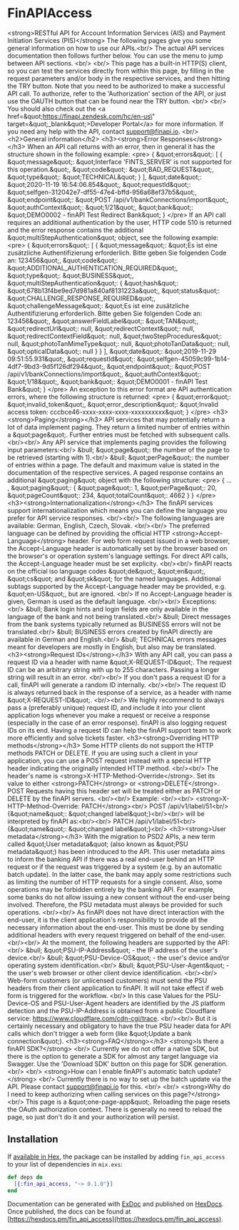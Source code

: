 # FinAPIAccess

&lt;strong&gt;RESTful API for Account Information Services (AIS) and Payment Initiation Services (PIS)&lt;/strong&gt;  The following pages give you some general information on how to use our APIs.&lt;br/&gt; The actual API services documentation then follows further below. You can use the menu to jump between API sections. &lt;br/&gt; &lt;br/&gt; This page has a built-in HTTP(S) client, so you can test the services directly from within this page, by filling in the request parameters and/or body in the respective services, and then hitting the TRY button. Note that you need to be authorized to make a successful API call. To authorize, refer to the &#39;Authorization&#39; section of the API, or just use the OAUTH button that can be found near the TRY button. &lt;br/&gt; &lt;br/&gt; You should also check out the &lt;a href&#x3D;\&quot;https://finapi.zendesk.com/hc/en-us\&quot; target&#x3D;\&quot;_blank\&quot;&gt;Developer Portal&lt;/a&gt; for more information. If you need any help with the API, contact support@finapi.io. &lt;br/&gt;  &lt;h2&gt;General information&lt;/h2&gt;  &lt;h3&gt;&lt;strong&gt;Error Responses&lt;/strong&gt;&lt;/h3&gt; When an API call returns with an error, then in general it has the structure shown in the following example:  &lt;pre&gt; {   \&quot;errors\&quot;: [     {       \&quot;message\&quot;: \&quot;Interface &#39;FINTS_SERVER&#39; is not supported for this operation.\&quot;,       \&quot;code\&quot;: \&quot;BAD_REQUEST\&quot;,       \&quot;type\&quot;: \&quot;TECHNICAL\&quot;     }   ],   \&quot;date\&quot;: \&quot;2020-11-19 16:54:06.854\&quot;,   \&quot;requestId\&quot;: \&quot;selfgen-312042e7-df55-47e4-bffd-956a68ef37b5\&quot;,   \&quot;endpoint\&quot;: \&quot;POST /api/v1/bankConnections/import\&quot;,   \&quot;authContext\&quot;: \&quot;1/21\&quot;,   \&quot;bank\&quot;: \&quot;DEMO0002 - finAPI Test Redirect Bank\&quot; } &lt;/pre&gt;  If an API call requires an additional authentication by the user, HTTP code 510 is returned and the error response contains the additional \&quot;multiStepAuthentication\&quot; object, see the following example:  &lt;pre&gt; {   \&quot;errors\&quot;: [     {       \&quot;message\&quot;: \&quot;Es ist eine zusätzliche Authentifizierung erforderlich. Bitte geben Sie folgenden Code an: 123456\&quot;,       \&quot;code\&quot;: \&quot;ADDITIONAL_AUTHENTICATION_REQUIRED\&quot;,       \&quot;type\&quot;: \&quot;BUSINESS\&quot;,       \&quot;multiStepAuthentication\&quot;: {         \&quot;hash\&quot;: \&quot;678b13f4be9ed7d981a840af8131223a\&quot;,         \&quot;status\&quot;: \&quot;CHALLENGE_RESPONSE_REQUIRED\&quot;,         \&quot;challengeMessage\&quot;: \&quot;Es ist eine zusätzliche Authentifizierung erforderlich. Bitte geben Sie folgenden Code an: 123456\&quot;,         \&quot;answerFieldLabel\&quot;: \&quot;TAN\&quot;,         \&quot;redirectUrl\&quot;: null,         \&quot;redirectContext\&quot;: null,         \&quot;redirectContextField\&quot;: null,         \&quot;twoStepProcedures\&quot;: null,         \&quot;photoTanMimeType\&quot;: null,         \&quot;photoTanData\&quot;: null,         \&quot;opticalData\&quot;: null       }     }   ],   \&quot;date\&quot;: \&quot;2019-11-29 09:51:55.931\&quot;,   \&quot;requestId\&quot;: \&quot;selfgen-45059c99-1b14-4df7-9bd3-9d5f126df294\&quot;,   \&quot;endpoint\&quot;: \&quot;POST /api/v1/bankConnections/import\&quot;,   \&quot;authContext\&quot;: \&quot;1/18\&quot;,   \&quot;bank\&quot;: \&quot;DEMO0001 - finAPI Test Bank\&quot; } &lt;/pre&gt;  An exception to this error format are API authentication errors, where the following structure is returned:  &lt;pre&gt; {   \&quot;error\&quot;: \&quot;invalid_token\&quot;,   \&quot;error_description\&quot;: \&quot;Invalid access token: cccbce46-xxxx-xxxx-xxxx-xxxxxxxxxx\&quot; } &lt;/pre&gt;  &lt;h3&gt;&lt;strong&gt;Paging&lt;/strong&gt;&lt;/h3&gt; API services that may potentially return a lot of data implement paging. They return a limited number of entries within a \&quot;page\&quot;. Further entries must be fetched with subsequent calls. &lt;br/&gt;&lt;br/&gt; Any API service that implements paging provides the following input parameters:&lt;br/&gt; &amp;bull; \&quot;page\&quot;: the number of the page to be retrieved (starting with 1).&lt;br/&gt; &amp;bull; \&quot;perPage\&quot;: the number of entries within a page. The default and maximum value is stated in the documentation of the respective services.  A paged response contains an additional \&quot;paging\&quot; object with the following structure:  &lt;pre&gt; {   ...   ,   \&quot;paging\&quot;: {     \&quot;page\&quot;: 1,     \&quot;perPage\&quot;: 20,     \&quot;pageCount\&quot;: 234,     \&quot;totalCount\&quot;: 4662   } } &lt;/pre&gt;  &lt;h3&gt;&lt;strong&gt;Internationalization&lt;/strong&gt;&lt;/h3&gt; The finAPI services support internationalization which means you can define the language you prefer for API service responses. &lt;br/&gt;&lt;br/&gt; The following languages are available: German, English, Czech, Slovak. &lt;br/&gt;&lt;br/&gt; The preferred language can be defined by providing the official HTTP &lt;strong&gt;Accept-Language&lt;/strong&gt; header. For web form request issued in a web browser, the Accept-Language header is automatically set by the browser based on the browser&#39;s or operation system&#39;s language settings. For direct API calls, the Accept-Language header must be set explicity. &lt;br/&gt;&lt;br/&gt; finAPI reacts on the official iso language codes &amp;quot;de&amp;quot;, &amp;quot;en&amp;quot;, &amp;quot;cs&amp;quot; and &amp;quot;sk&amp;quot; for the named languages. Additional subtags supported by the Accept-Language header may be provided, e.g. &amp;quot;en-US&amp;quot;, but are ignored. &lt;br/&gt; If no Accept-Language header is given, German is used as the default language. &lt;br/&gt;&lt;br/&gt; Exceptions:&lt;br/&gt; &amp;bull; Bank login hints and login fields are only available in the language of the bank and not being translated.&lt;br/&gt; &amp;bull; Direct messages from the bank systems typically returned as BUSINESS errors will not be translated.&lt;br/&gt; &amp;bull; BUSINESS errors created by finAPI directly are available in German and English.&lt;br/&gt; &amp;bull; TECHNICAL errors messages meant for developers are mostly in English, but also may be translated.  &lt;h3&gt;&lt;strong&gt;Request IDs&lt;/strong&gt;&lt;/h3&gt; With any API call, you can pass a request ID via a header with name \&quot;X-REQUEST-ID\&quot;. The request ID can be an arbitrary string with up to 255 characters. Passing a longer string will result in an error. &lt;br/&gt;&lt;br/&gt; If you don&#39;t pass a request ID for a call, finAPI will generate a random ID internally. &lt;br/&gt;&lt;br/&gt; The request ID is always returned back in the response of a service, as a header with name \&quot;X-REQUEST-ID\&quot;. &lt;br/&gt;&lt;br/&gt; We highly recommend to always pass a (preferably unique) request ID, and include it into your client application logs whenever you make a request or receive a response (especially in the case of an error response). finAPI is also logging request IDs on its end. Having a request ID can help the finAPI support team to work more efficiently and solve tickets faster.  &lt;h3&gt;&lt;strong&gt;Overriding HTTP methods&lt;/strong&gt;&lt;/h3&gt; Some HTTP clients do not support the HTTP methods PATCH or DELETE. If you are using such a client in your application, you can use a POST request instead with a special HTTP header indicating the originally intended HTTP method. &lt;br/&gt;&lt;br/&gt; The header&#39;s name is &lt;strong&gt;X-HTTP-Method-Override&lt;/strong&gt;. Set its value to either &lt;strong&gt;PATCH&lt;/strong&gt; or &lt;strong&gt;DELETE&lt;/strong&gt;. POST Requests having this header set will be treated either as PATCH or DELETE by the finAPI servers. &lt;br/&gt;&lt;br/&gt; Example: &lt;br/&gt;&lt;br/&gt; &lt;strong&gt;X-HTTP-Method-Override: PATCH&lt;/strong&gt;&lt;br/&gt; POST /api/v1/label/51&lt;br/&gt; {\&quot;name\&quot;: \&quot;changed label\&quot;}&lt;br/&gt;&lt;br/&gt; will be interpreted by finAPI as:&lt;br/&gt;&lt;br/&gt; PATCH /api/v1/label/51&lt;br/&gt; {\&quot;name\&quot;: \&quot;changed label\&quot;}&lt;br/&gt;  &lt;h3&gt;&lt;strong&gt;User metadata&lt;/strong&gt;&lt;/h3&gt; With the migration to PSD2 APIs, a new term called \&quot;User metadata\&quot; (also known as \&quot;PSU metadata\&quot;) has been introduced to the API. This user metadata aims to inform the banking API if there was a real end-user behind an HTTP request or if the request was triggered by a system (e.g. by an automatic batch update). In the latter case, the bank may apply some restrictions such as limiting the number of HTTP requests for a single consent. Also, some operations may be forbidden entirely by the banking API. For example, some banks do not allow issuing a new consent without the end-user being involved. Therefore, the PSU metadata must always be provided for such operations. &lt;br/&gt;&lt;br/&gt; As finAPI does not have direct interaction with the end-user, it is the client application&#39;s responsibility to provide all the necessary information about the end-user. This must be done by sending additional headers with every request triggered on behalf of the end-user. &lt;br/&gt;&lt;br/&gt; At the moment, the following headers are supported by the API:&lt;br/&gt; &amp;bull; \&quot;PSU-IP-Address\&quot; - the IP address of the user&#39;s device.&lt;br/&gt; &amp;bull; \&quot;PSU-Device-OS\&quot; - the user&#39;s device and/or operating system identification.&lt;br/&gt; &amp;bull; \&quot;PSU-User-Agent\&quot; - the user&#39;s web browser or other client device identification. &lt;br/&gt;&lt;br/&gt; Web-form customers (or unlicensed customers) must send the PSU headers from their client application to finAPI. It will not take effect if web form is triggered for the workflow. &lt;br/&gt; In this case Values for the PSU-Device-OS and PSU-User-Agent headers are identified by the JS platform detection and the PSU-IP-Address is obtained from a public Cloudflare service: https://www.cloudflare.com/cdn-cgi/trace. &lt;br/&gt;&lt;br/&gt; But it is certainly necessary and obligatory to have the true PSU header data for API calls which don&#39;t trigger a web form (like \&quot;Update a bank connection\&quot;).  &lt;h3&gt;&lt;strong&gt;FAQ&lt;/strong&gt;&lt;/h3&gt; &lt;strong&gt;Is there a finAPI SDK?&lt;/strong&gt; &lt;br/&gt; Currently we do not offer a native SDK, but there is the option to generate a SDK for almost any target language via Swagger. Use the &#39;Download SDK&#39; button on this page for SDK generation. &lt;br/&gt; &lt;br/&gt; &lt;strong&gt;How can I enable finAPI&#39;s automatic batch update?&lt;/strong&gt; &lt;br/&gt; Currently there is no way to set up the batch update via the API. Please contact support@finapi.io for this. &lt;br/&gt; &lt;br/&gt; &lt;strong&gt;Why do I need to keep authorizing when calling services on this page?&lt;/strong&gt; &lt;br/&gt; This page is a \&quot;one-page-app\&quot;. Reloading the page resets the OAuth authorization context. There is generally no need to reload the page, so just don&#39;t do it and your authorization will persist. 

## Installation

If [available in Hex](https://hex.pm/docs/publish), the package can be installed
by adding `fin_api_access` to your list of dependencies in `mix.exs`:

```elixir
def deps do
  [{:fin_api_access, "~> 0.1.0"}]
end
```

Documentation can be generated with [ExDoc](https://github.com/elixir-lang/ex_doc)
and published on [HexDocs](https://hexdocs.pm). Once published, the docs can
be found at [https://hexdocs.pm/fin_api_access](https://hexdocs.pm/fin_api_access).
